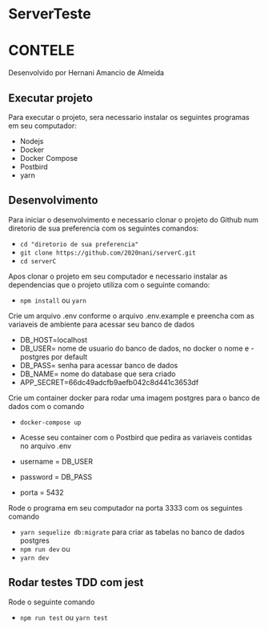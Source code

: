 # ServerTeste
# CONTELE

Desenvolvido por Hernani Amancio de Almeida


## Executar projeto

Para executar o projeto, sera necessario instalar os seguintes programas em seu computador:

- Nodejs
- Docker
- Docker Compose
- Postbird
- yarn

## Desenvolvimento

Para iniciar o desenvolvimento e necessario clonar o projeto do Github num diretorio de sua preferencia com os seguintes comandos:


- `cd "diretorio de sua preferencia"`
- `git clone https://github.com/2020nani/serverC.git`
- `cd serverC`


Apos clonar o projeto em seu computador e necessario instalar as dependencias que o projeto utiliza com o seguinte comando:


- `npm install` ou `yarn`

Crie um arquivo .env conforme o arquivo .env.example e preencha com as variaveis de ambiente para acessar seu banco de dados

- DB_HOST=localhost
- DB_USER= nome de usuario do banco de dados, no docker o nome e - postgres por default
- DB_PASS= senha para acessar banco de dados
- DB_NAME= nome do database que sera criado
- APP_SECRET=66dc49adcfb9aefb042c8d441c3653df

Crie um container docker para rodar uma imagem postgres para o banco de dados com o comando

- `docker-compose up`


- Acesse seu container com o Postbird que pedira as variaveis contidas no arquivo .env
- username = DB_USER
- password = DB_PASS
- porta = 5432


Rode o programa em seu computador na porta 3333 com os seguintes comando


- `yarn sequelize db:migrate` para criar as tabelas no banco de dados postgres
- `npm run dev` ou
- `yarn dev`

## Rodar testes TDD com jest

Rode o seguinte comando
- `npm run test` ou
`yarn test`
